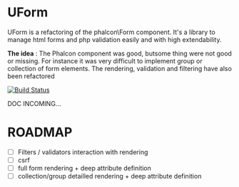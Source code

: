 UForm
=====

UForm is a refactoring of the phalcon\Form component. It's a library to manage html forms and php validation easily and with high extendability.

**The idea** : The Phalcon component was good, butsome thing were not good or missing. For instance it was very difficult to implement group or collection of form elements. The rendering, validation and filtering have also been refactored


[![Build Status](https://travis-ci.org/SneakyBobito/UForm.png)](https://travis-ci.org/SneakyBobito/UForm)




DOC INCOMING...


ROADMAP
=======

* [ ] Filters / validators interaction with rendering
* [ ] csrf
* [ ] full form rendering + deep attribute definition
* [ ] collection/group detailled rendering + deep attribute definition
